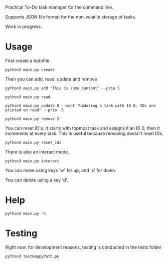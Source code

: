 Practical To-Do task manager for the command line.

Supports JSON file format for the non-volatile storage of tasks.

Work in progress.

# Usage
First create a todofile

    python3 main.py create

Then you can add, read, update and remove

    python3 main.py add "This is some content" --prio 5

    python3 main.py read

    python3 main.py update 0 --cont "Updating a task with ID 0. IDs are printed on read" --prio  3

    python3 main.py remove 2

You can reset ID's. It starts with topmost task and assigns it an ID 0, then it increments at every task. This is useful because removing doesn't reset IDs.

    python3 main.py reset_ids

There is also an interact mode. 

    python3 main.py interact

You can move using keys 'w' for up, and 's' for down.

You can delete using a key 'd'.

# Help  
    python3 main.py -h

# Testing
Right now, for development reasons, testing is conducted in the tests folder  
    
    python3 testHappyPath.py
